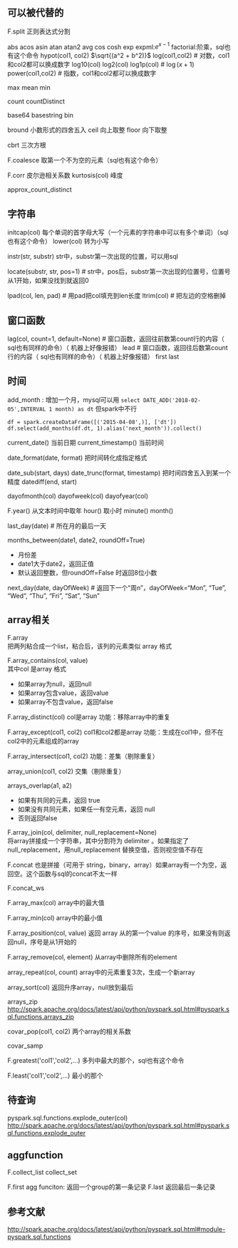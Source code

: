 
## 可以被代替的
F.split 正则表达式分割


abs
acos
asin
atan
atan2
avg
cos
cosh
exp
expml:$e^{x-1}$
factorial:阶乘，sql也有这个命令
hypot(col1, col2) $\sqrt{(a^2 + b^2)}$
log(col1,col2) # 对数，col1和col2都可以换成数字
log10(col)
log2(col)
log1p(col) # $\log(x+1)$
power(col1,col2) # 指数，col1和col2都可以换成数字

max
mean
min


count
countDistinct



base64
basestring
bin

bround 小数形式的四舍五入
ceil 向上取整
floor 向下取整


cbrt 三次方根

F.coalesce
取第一个不为空的元素（sql也有这个命令）

F.corr 皮尔逊相关系数
kurtosis(col)  峰度


approx_count_distinct
## 字符串
initcap(col) 每个单词的首字母大写（一个元素的字符串中可以有多个单词）（sql也有这个命令）
lower(col) 转为小写


instr(str, substr) str中，substr第一次出现的位置，可以用sql

locate(substr, str, pos=1) # str中，pos后，substr第一次出现的位置号，位置号从1开始，如果没找到就返回0

lpad(col, len, pad) # 用pad把col填充到len长度
ltrim(col) # 把左边的空格删掉



## 窗口函数
lag(col, count=1, default=None) # 窗口函数，返回往前数第count行的内容（ sql也有同样的命令）（ 机器上好像报错）
lead # 窗口函数，返回往后数第count行的内容（ sql也有同样的命令）（ 机器上好像报错）
first
last

## 时间

add_month : 增加一个月，mysql可以用 `select DATE_ADD('2018-02-05',INTERVAL 1 month) as dt` 但spark中不行
```
df = spark.createDataFrame([('2015-04-08',)], ['dt'])
df.select(add_months(df.dt, 1).alias('next_month')).collect()
```


current_date() 当前日期
current_timestamp() 当前时间

date_format(date, format) 把时间转化成指定格式

date_sub(start, days)
date_trunc(format, timestamp) 把时间四舍五入到某一个精度
datediff(end, start)

dayofmonth(col)
dayofweek(col)
dayofyear(col)

F.year() 从文本时间中取年
hour() 取小时
minute()
month()




last_day(date) # 所在月的最后一天

months_between(date1, date2, roundOff=True)
- 月份差
- date1大于date2，返回正值
- 默认返回整数，但roundOff=False 时返回8位小数


next_day(date, dayOfWeek) # 返回下一个“周n”，dayOfWeek=“Mon”, “Tue”, “Wed”, “Thu”, “Fri”, “Sat”, “Sun”




## array相关
F.array  
把两列粘合成一个list，粘合后，该列的元素类似 array<double>  格式

F.array_contains(col, value)  
其中col 是array 格式
- 如果array为null，返回null
- 如果array包含value，返回value
- 如果array不包含value，返回false


F.array_distinct(col)
col是array
功能：移除array中的重复

F.array_except(col1, col2)
col1和col2都是array
功能：生成在col1中，但不在col2中的元素组成的array

F.array_intersect(col1, col2)
功能：差集（剔除重复）

array_union(col1, col2)
交集（剔除重复）

arrays_overlap(a1, a2)
- 如果有共同的元素，返回 true
- 如果没有共同元素，如果任一有空元素，返回 null
- 否则返回false


F.array_join(col, delimiter, null_replacement=None)  
将array拼接成一个字符串，其中分割符为 delimiter 。如果指定了null_replacement，用null_replacement 替换空值，否则视空值不存在

F.concat
也是拼接（可用于 string，binary，array）如果array有一个为空，返回空。这个函数与sql的concat不太一样

F.concat_ws

F.array_max(col)
array中的最大值

F.array_min(col)
array中的最小值

F.array_position(col, value)
返回 array 从的第一个value 的序号，如果没有则返回null，序号是从1开始的

F.array_remove(col, element)
从array中删除所有的element

array_repeat(col, count)
array中的元素重复3次，生成一个新array

array_sort(col)
返回升序array，null放到最后

arrays_zip
http://spark.apache.org/docs/latest/api/python/pyspark.sql.html#pyspark.sql.functions.arrays_zip


covar_pop(col1, col2)
两个array的相关系数

covar_samp

F.greatest('col1','col2',...)
多列中最大的那个，sql也有这个命令

F.least('col1','col2',...) 最小的那个

## 待查询
pyspark.sql.functions.explode_outer(col)  
http://spark.apache.org/docs/latest/api/python/pyspark.sql.html#pyspark.sql.functions.explode_outer














## aggfunction
F.collect_list
collect_set




F.first
agg funciton: 返回一个group的第一条记录
F.last 返回最后一条记录

## 参考文献
http://spark.apache.org/docs/latest/api/python/pyspark.sql.html#module-pyspark.sql.functions
